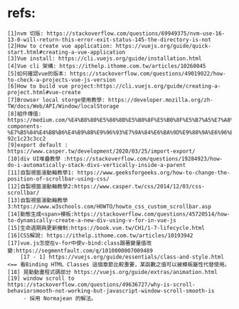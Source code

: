 # refs:
    [1]nvm 切版: https://stackoverflow.com/questions/69949375/nvm-use-16-13-0-will-return-this-error-exit-status-145-the-directory-is-not
    [2]How to create vue application: https://vuejs.org/guide/quick-start.html#creating-a-vue-application
    [3]Vue install: https://cli.vuejs.org/guide/installation.html
    [4]Vue cli 架構: https://ithelp.ithome.com.tw/articles/10260045
    [5]如何確認vue的版本: https://stackoverflow.com/questions/49019022/how-to-check-a-projects-vue-js-version
    [6]How to build vue project:https://cli.vuejs.org/guide/creating-a-project.html#vue-create
    [7]Browser local storge使用教學: https://developer.mozilla.org/zh-TW/docs/Web/API/Window/localStorage
    [8]組件傳值: https://medium.com/%E4%B8%80%E5%80%8B%E5%B0%8F%E5%B0%8F%E5%B7%A5%E7%A8%8B%E5%B8%AB%E7%9A%84%E9%9A%A8%E6%89%8B%E7%AD%86%E8%A8%98/vue-components-%E7%B5%84%E4%BB%B6%E4%B9%8B%E9%96%93%E7%9A%84%E6%BA%9D%E9%80%9A%E6%96%B9%E5%BC%8F-92c1c23c3cc2
    [9]export default : https://www.casper.tw/development/2020/03/25/import-export/
    [10]div UI堆疊教學 :https://stackoverflow.com/questions/19284923/how-do-i-automatically-stack-divs-vertically-inside-a-parent
    [11]自製視窗滾動軸教學1: https://www.geeksforgeeks.org/how-to-change-the-position-of-scrollbar-using-css/
    [12]自製視窗滾動軸教學2:https://www.casper.tw/css/2014/12/03/css-scrollbar/
    [13]自製視窗滾動軸教學3:https://www.w3schools.com/HOWTO/howto_css_custom_scrollbar.asp
    [14]動態生成<span>模板:https://stackoverflow.com/questions/45720514/how-to-dynamically-create-a-new-div-using-v-for-in-vue-js
    [15]生命週期與更新機制:https://book.vue.tw/CH1/1-7-lifecycle.html
    [16]CSS解說: https://ithelp.ithome.com.tw/articles/10193942
    [17]vue.js怎麼在v-for中使v-bind:class跟著變量值改變:https://segmentfault.com/q/1010000007009489
        [17 - 1] https://vuejs.org/guide/essentials/class-and-style.html <== 看Binding HTML Classes 這個章節比較重要，某函數之值可以被模板屬性代替使用。
    [18] 晃動動畫程式碼部分 https://vuejs.org/guide/extras/animation.html
    [19] window scroll to https://stackoverflow.com/questions/49636727/why-is-scroll-behaviorsmooth-not-working-but-javascript-window-scroll-smooth-is
         - 採用 Normajean 的解法。